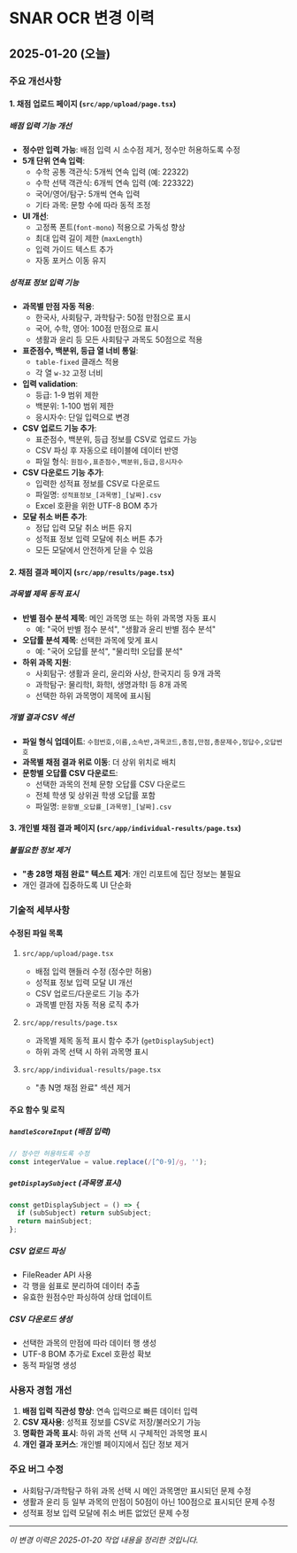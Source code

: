 # SNAR OCR 변경 이력

## 2025-01-20 (오늘)

### 주요 개선사항

#### 1. 채점 업로드 페이지 (`src/app/upload/page.tsx`)

##### 배점 입력 기능 개선
- **정수만 입력 가능**: 배점 입력 시 소수점 제거, 정수만 허용하도록 수정
- **5개 단위 연속 입력**: 
  - 수학 공통 객관식: 5개씩 연속 입력 (예: 22322)
  - 수학 선택 객관식: 6개씩 연속 입력 (예: 223322)
  - 국어/영어/탐구: 5개씩 연속 입력
  - 기타 과목: 문항 수에 따라 동적 조정
- **UI 개선**:
  - 고정폭 폰트(`font-mono`) 적용으로 가독성 향상
  - 최대 입력 길이 제한 (`maxLength`)
  - 입력 가이드 텍스트 추가
  - 자동 포커스 이동 유지

##### 성적표 정보 입력 기능
- **과목별 만점 자동 적용**:
  - 한국사, 사회탐구, 과학탐구: 50점 만점으로 표시
  - 국어, 수학, 영어: 100점 만점으로 표시
  - 생활과 윤리 등 모든 사회탐구 과목도 50점으로 적용
- **표준점수, 백분위, 등급 열 너비 통일**: 
  - `table-fixed` 클래스 적용
  - 각 열 `w-32` 고정 너비
- **입력 validation**:
  - 등급: 1-9 범위 제한
  - 백분위: 1-100 범위 제한
  - 응시자수: 단일 입력으로 변경
- **CSV 업로드 기능 추가**:
  - 표준점수, 백분위, 등급 정보를 CSV로 업로드 가능
  - CSV 파싱 후 자동으로 테이블에 데이터 반영
  - 파일 형식: `원점수,표준점수,백분위,등급,응시자수`
- **CSV 다운로드 기능 추가**:
  - 입력한 성적표 정보를 CSV로 다운로드
  - 파일명: `성적표정보_[과목명]_[날짜].csv`
  - Excel 호환을 위한 UTF-8 BOM 추가
- **모달 취소 버튼 추가**:
  - 정답 입력 모달 취소 버튼 유지
  - 성적표 정보 입력 모달에 취소 버튼 추가
  - 모든 모달에서 안전하게 닫을 수 있음

#### 2. 채점 결과 페이지 (`src/app/results/page.tsx`)

##### 과목별 제목 동적 표시
- **반별 점수 분석 제목**: 메인 과목명 또는 하위 과목명 자동 표시
  - 예: "국어 반별 점수 분석", "생활과 윤리 반별 점수 분석"
- **오답률 분석 제목**: 선택한 과목에 맞게 표시
  - 예: "국어 오답률 분석", "물리학I 오답률 분석"
- **하위 과목 지원**: 
  - 사회탐구: 생활과 윤리, 윤리와 사상, 한국지리 등 9개 과목
  - 과학탐구: 물리학I, 화학I, 생명과학I 등 8개 과목
  - 선택한 하위 과목명이 제목에 표시됨

##### 개별 결과 CSV 섹션
- **파일 형식 업데이트**: `수험번호,이름,소속반,과목코드,총점,만점,총문제수,정답수,오답번호`
- **과목별 채점 결과 위로 이동**: 더 상위 위치로 배치
- **문항별 오답률 CSV 다운로드**:
  - 선택한 과목의 전체 문항 오답률 CSV 다운로드
  - 전체 학생 및 상위권 학생 오답률 포함
  - 파일명: `문항별_오답률_[과목명]_[날짜].csv`

#### 3. 개인별 채점 결과 페이지 (`src/app/individual-results/page.tsx`)

##### 불필요한 정보 제거
- **"총 28명 채점 완료" 텍스트 제거**: 개인 리포트에 집단 정보는 불필요
- 개인 결과에 집중하도록 UI 단순화

### 기술적 세부사항

#### 수정된 파일 목록
1. `src/app/upload/page.tsx`
   - 배점 입력 핸들러 수정 (정수만 허용)
   - 성적표 정보 입력 모달 UI 개선
   - CSV 업로드/다운로드 기능 추가
   - 과목별 만점 자동 적용 로직 추가

2. `src/app/results/page.tsx`
   - 과목별 제목 동적 표시 함수 추가 (`getDisplaySubject`)
   - 하위 과목 선택 시 하위 과목명 표시

3. `src/app/individual-results/page.tsx`
   - "총 N명 채점 완료" 섹션 제거

#### 주요 함수 및 로직

##### `handleScoreInput` (배점 입력)
```typescript
// 정수만 허용하도록 수정
const integerValue = value.replace(/[^0-9]/g, '');
```

##### `getDisplaySubject` (과목명 표시)
```typescript
const getDisplaySubject = () => {
  if (subSubject) return subSubject;
  return mainSubject;
};
```

##### CSV 업로드 파싱
- FileReader API 사용
- 각 행을 쉼표로 분리하여 데이터 추출
- 유효한 원점수만 파싱하여 상태 업데이트

##### CSV 다운로드 생성
- 선택한 과목의 만점에 따라 데이터 행 생성
- UTF-8 BOM 추가로 Excel 호환성 확보
- 동적 파일명 생성

### 사용자 경험 개선
1. **배점 입력 직관성 향상**: 연속 입력으로 빠른 데이터 입력
2. **CSV 재사용**: 성적표 정보를 CSV로 저장/불러오기 가능
3. **명확한 과목 표시**: 하위 과목 선택 시 구체적인 과목명 표시
4. **개인 결과 포커스**: 개인별 페이지에서 집단 정보 제거

### 주요 버그 수정
- 사회탐구/과학탐구 하위 과목 선택 시 메인 과목명만 표시되던 문제 수정
- 생활과 윤리 등 일부 과목의 만점이 50점이 아닌 100점으로 표시되던 문제 수정
- 성적표 정보 입력 모달에 취소 버튼 없었던 문제 수정

---
_이 변경 이력은 2025-01-20 작업 내용을 정리한 것입니다._

